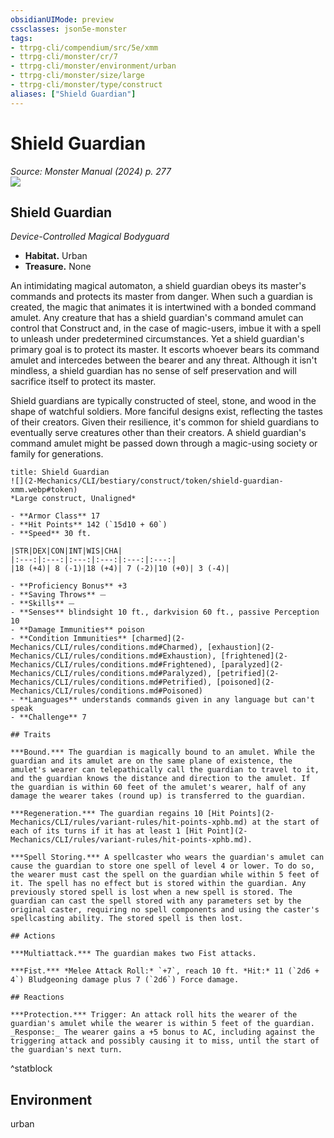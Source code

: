 ```yaml
---
obsidianUIMode: preview
cssclasses: json5e-monster
tags:
- ttrpg-cli/compendium/src/5e/xmm
- ttrpg-cli/monster/cr/7
- ttrpg-cli/monster/environment/urban
- ttrpg-cli/monster/size/large
- ttrpg-cli/monster/type/construct
aliases: ["Shield Guardian"]
---
```

# Shield Guardian
*Source: Monster Manual (2024) p. 277*  
![](2-Mechanics/CLI/bestiary/construct/img/shield-guardian.webp#right)

## Shield Guardian

*Device-Controlled Magical Bodyguard*

- **Habitat.** Urban  
- **Treasure.** None  

An intimidating magical automaton, a shield guardian obeys its master's commands and protects its master from danger. When such a guardian is created, the magic that animates it is intertwined with a bonded command amulet. Any creature that has a shield guardian's command amulet can control that Construct and, in the case of magic-users, imbue it with a spell to unleash under predetermined circumstances. Yet a shield guardian's primary goal is to protect its master. It escorts whoever bears its command amulet and intercedes between the bearer and any threat. Although it isn't mindless, a shield guardian has no sense of self preservation and will sacrifice itself to protect its master.

Shield guardians are typically constructed of steel, stone, and wood in the shape of watchful soldiers. More fanciful designs exist, reflecting the tastes of their creators. Given their resilience, it's common for shield guardians to eventually serve creatures other than their creators. A shield guardian's command amulet might be passed down through a magic-using society or family for generations.

```ad-statblock
title: Shield Guardian
![](2-Mechanics/CLI/bestiary/construct/token/shield-guardian-xmm.webp#token)
*Large construct, Unaligned*

- **Armor Class** 17 
- **Hit Points** 142 (`15d10 + 60`) 
- **Speed** 30 ft.

|STR|DEX|CON|INT|WIS|CHA|
|:---:|:---:|:---:|:---:|:---:|:---:|
|18 (+4)| 8 (-1)|18 (+4)| 7 (-2)|10 (+0)| 3 (-4)|

- **Proficiency Bonus** +3
- **Saving Throws** ⏤
- **Skills** ⏤
- **Senses** blindsight 10 ft., darkvision 60 ft., passive Perception 10
- **Damage Immunities** poison
- **Condition Immunities** [charmed](2-Mechanics/CLI/rules/conditions.md#Charmed), [exhaustion](2-Mechanics/CLI/rules/conditions.md#Exhaustion), [frightened](2-Mechanics/CLI/rules/conditions.md#Frightened), [paralyzed](2-Mechanics/CLI/rules/conditions.md#Paralyzed), [petrified](2-Mechanics/CLI/rules/conditions.md#Petrified), [poisoned](2-Mechanics/CLI/rules/conditions.md#Poisoned)
- **Languages** understands commands given in any language but can't speak
- **Challenge** 7

## Traits

***Bound.*** The guardian is magically bound to an amulet. While the guardian and its amulet are on the same plane of existence, the amulet's wearer can telepathically call the guardian to travel to it, and the guardian knows the distance and direction to the amulet. If the guardian is within 60 feet of the amulet's wearer, half of any damage the wearer takes (round up) is transferred to the guardian.

***Regeneration.*** The guardian regains 10 [Hit Points](2-Mechanics/CLI/rules/variant-rules/hit-points-xphb.md) at the start of each of its turns if it has at least 1 [Hit Point](2-Mechanics/CLI/rules/variant-rules/hit-points-xphb.md).

***Spell Storing.*** A spellcaster who wears the guardian's amulet can cause the guardian to store one spell of level 4 or lower. To do so, the wearer must cast the spell on the guardian while within 5 feet of it. The spell has no effect but is stored within the guardian. Any previously stored spell is lost when a new spell is stored. The guardian can cast the spell stored with any parameters set by the original caster, requiring no spell components and using the caster's spellcasting ability. The stored spell is then lost.

## Actions

***Multiattack.*** The guardian makes two Fist attacks.

***Fist.*** *Melee Attack Roll:* `+7`, reach 10 ft. *Hit:* 11 (`2d6 + 4`) Bludgeoning damage plus 7 (`2d6`) Force damage.

## Reactions

***Protection.*** Trigger: An attack roll hits the wearer of the guardian's amulet while the wearer is within 5 feet of the guardian. _Response:_ The wearer gains a +5 bonus to AC, including against the triggering attack and possibly causing it to miss, until the start of the guardian's next turn.
```
^statblock

## Environment

urban